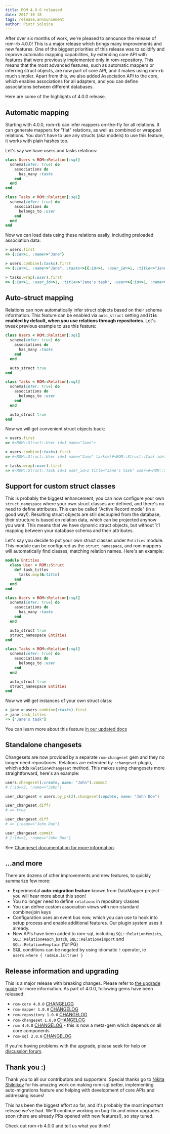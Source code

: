```yaml
---
title: ROM 4.0.0 released
date: 2017-10-18
tags: release,announcement
author: Piotr Solnica
---
```


After over six months of work, we're pleased to announce the release of rom-rb 4.0.0! This is a major release which brings many improvements and new features. One of the biggest priorities of this release was to solidify and improve automatic mapping capabilities, by extending core API with features that were previously implemented only in rom-repository. This means that the most advanced features, such as automatic mappers or inferring struct objects, are now part of core API, and it makes using rom-rb much simpler. Apart from this, we also added Association API to the core, which enables associations for all adapters, and you can define associations between different databases.

Here are some of the highlights of 4.0.0 release.

## Automatic mapping

Starting with 4.0.0, rom-rb can infer mappers on-the-fly for all relations. It can generate mappers for "flat" relations, as well as combined or wrapped relations. You don't have to use any structs (aka models) to use this feature, it works with plain hashes too.

Let's say we have users and tasks relations:

``` ruby
class Users < ROM::Relation[:sql]
  schema(infer: true) do
    associations do
      has_many :tasks
    end
  end
end

class Tasks < ROM::Relation[:sql]
  schema(infer: true) do
    associations do
      belongs_to :user
    end
  end
end
```

Now we can load data using these relations easily, including preloaded association data:

``` ruby
> users.first
=> {:id=>1, :name=>"Jane"}

> users.combine(:tasks).first
=> {:id=>1, :name=>"Jane", :tasks=>[{:id=>1, :user_id=>1, :title=>"Jane's task"}]}

> tasks.wrap(:user).first
=> {:id=>1, :user_id=>1, :title=>"Jane's task", :user=>{:id=>1, :name=>"Jane"}}
```

## Auto-struct mapping

Relations can now automatically infer struct objects based on their schema information. This feature can be enabled via `auto_struct` setting and **it is enabled by default, when you use relations through repositories**. Let's tweak previous example to use this feature:

``` ruby
class Users < ROM::Relation[:sql]
  schema(infer: true) do
    associations do
      has_many :tasks
    end
  end

  auto_struct true
end

class Tasks < ROM::Relation[:sql]
  schema(infer: true) do
    associations do
      belongs_to :user
    end
  end

  auto_struct true
end
```

Now we will get convenient struct objects back:

``` ruby
> users.first
=> #<ROM::Struct::User id=1 name="Jane">

> users.combine(:tasks).first
=> #<ROM::Struct::User id=1 name="Jane" tasks=[#<ROM::Struct::Task id=1 user_id=1 title="Jane's task">]>

> tasks.wrap(:user).first
=> #<ROM::Struct::Task id=1 user_id=1 title="Jane's task" user=#<ROM::Struct::User id=1 name="Jane">>
```

## Support for custom struct classes

This is probably the biggest enhancement, you can now configure your own `struct_namespace` where your own struct classes are defined, and there's no need to define attributes. This can be called "Active Record mode" (in a good way!). Resulting struct objects are still decoupled from the database, their structure is based on relation data, which can be projected anyhow you want. This means that we have dynamic struct objects, but without 1:1 mapping between your database schema and their attributes.

Let's say you decide to put your own struct classes under `Entities` module. This module can be configured as the `struct_namespace`, and rom mappers will automatically find classes, matching relation names. Here's an example:

``` ruby
module Entities
  class User < ROM::Struct
    def task_titles
      tasks.map(&:title)
    end
  end
end

class Users < ROM::Relation[:sql]
  schema(infer: true) do
    associations do
      has_many :tasks
    end
  end

  auto_struct true
  struct_namespace Entities
end

class Tasks < ROM::Relation[:sql]
  schema(infer: true) do
    associations do
      belongs_to :user
    end
  end

  auto_struct true
  struct_namespace Entities
end
```

Now we will get instances of your own struct class:

``` ruby
> jane = users.combine(:tasks).first
> jane.task_titles
=> ["Jane's task"]
```

You can learn more about this feature [in our updated docs](/4.0/learn/core/structs/)

## Standalone changesets

Changesets are now provided by a separate `rom-changeset` gem and they no longer need repositories. Relations are extended by `:changeset` plugin, which adds `Relation#changeset` method. This makes using changesets more straightforward, here's an example:

``` ruby
users.changeset(:create, name: "John").commit
# {:id=>2, :name=>"John"}

user_changeset = users.by_pk(2).changeset(:update, name: "John Doe")

user_changeset.diff?
# => true

user_changeset.diff
# => {:name=>"John Doe"}

user_changeset.commit
# {:id=>2, :name=>"John Doe"}
```

See [Changeset documentation for more information](learn/core/changesets/).

## ...and more

There are dozens of other improvements and new features, to quickly summarize few more:

* Experimental **auto-migration feature** known from DataMapper project - you will hear more about this soon!
* You no longer need to define `relations` in repository classes
* You can define custom association views with non-standard combine/join keys
* Configuration uses an event bus now, which you can use to hook into setup process and enable additional features. Our plugin system uses it already.
* New APIs have been added to rom-sql, including `SQL::Relation#exists`, `SQL::Relation#each_batch`, `SQL::Relation#import` and `SQL::Relation#explain` (for PG)
* SQL conditions can be negated by using idiomatic `!` operator, ie `users.where { !admin.is(true) }`

## Release information and upgrading

This is a major release with breaking changes. Please refer to [the upgrade guide](https://github.com/rom-rb/rom/wiki/4.0-Upgrade-Guide) for more information. As part of 4.0.0, following gems have been released:

* `rom-core 4.0.0` [CHANGELOG](https://github.com/rom-rb/rom/blob/main/core/CHANGELOG.md)
* `rom-mapper 1.0.0` [CHANGELOG](https://github.com/rom-rb/rom/blob/main/mapper/CHANGELOG.md)
* `rom-repository 1.0.0` [CHANGELOG](https://github.com/rom-rb/rom/blob/main/repository/CHANGELOG.md)
* `rom-changeset 1.0.0` [CHANGELOG](https://github.com/rom-rb/rom/blob/main/changeset/CHANGELOG.md)
* `rom 4.0.0` [CHANGELOG](https://github.com/rom-rb/rom/blob/main/CHANGELOG.md) - this is now a meta-gem which depends on all core components
* `rom-sql 2.0.0` [CHANGELOG](https://github.com/rom-rb/rom-sql/blob/main/CHANGELOG.md)

If you're having problems with the upgrade, please seek for help on [discussion forum](https://discourse.rom-rb.org).

## Thank you :)

Thank you to all our contributors and supporters. Special thanks go to [Nikita Shilnikov](https://github.com/flash-gordon) for his amazing work on making rom-sql better, implementing auto-migrations feature and helping with development of core APIs and addressing issues!

This has been the biggest effort so far, and it's probably the most important release we've had. We'll continue working on bug-fix and minor upgrades soon (there are already PRs opened with new features!), so stay tuned.

Check out rom-rb 4.0.0 and tell us what you think!
